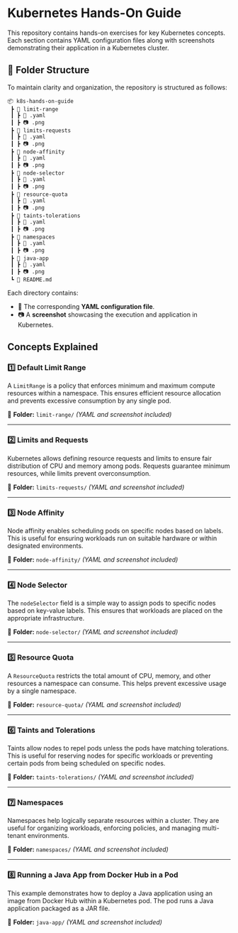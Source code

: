 # Kubernetes Hands-On Guide

This repository contains hands-on exercises for key Kubernetes concepts. Each section contains YAML configuration files along with screenshots demonstrating their application in a Kubernetes cluster.

## 📂 Folder Structure
To maintain clarity and organization, the repository is structured as follows:

```
📦 k8s-hands-on-guide
 ┣ 📂 limit-range
 ┃ ┣ 📜 .yaml
 ┃ ┣ 📷 .png
 ┣ 📂 limits-requests
 ┃ ┣ 📜 .yaml
 ┃ ┣ 📷 .png
 ┣ 📂 node-affinity
 ┃ ┣ 📜 .yaml
 ┃ ┣ 📷 .png
 ┣ 📂 node-selector
 ┃ ┣ 📜 .yaml
 ┃ ┣ 📷 .png
 ┣ 📂 resource-quota
 ┃ ┣ 📜 .yaml
 ┃ ┣ 📷 .png
 ┣ 📂 taints-tolerations
 ┃ ┣ 📜 .yaml
 ┃ ┣ 📷 .png
 ┣ 📂 namespaces
 ┃ ┣ 📜 .yaml
 ┃ ┣ 📷 .png
 ┣ 📂 java-app
 ┃ ┣ 📜 .yaml
 ┃ ┣ 📷 .png
 ┗ 📜 README.md
```

Each directory contains:
- 📝 The corresponding **YAML configuration file**.
- 📷 A **screenshot** showcasing the execution and application in Kubernetes.

##  Concepts Explained

### 1️⃣ Default Limit Range
A `LimitRange` is a policy that enforces minimum and maximum compute resources within a namespace. This ensures efficient resource allocation and prevents excessive consumption by any single pod.

📂 **Folder:** `limit-range/` *(YAML and screenshot included)*

---

### 2️⃣ Limits and Requests
Kubernetes allows defining resource requests and limits to ensure fair distribution of CPU and memory among pods. Requests guarantee minimum resources, while limits prevent overconsumption.

📂 **Folder:** `limits-requests/` *(YAML and screenshot included)*

---

### 3️⃣ Node Affinity
Node affinity enables scheduling pods on specific nodes based on labels. This is useful for ensuring workloads run on suitable hardware or within designated environments.

📂 **Folder:** `node-affinity/` *(YAML and screenshot included)*

---

### 4️⃣ Node Selector
The `nodeSelector` field is a simple way to assign pods to specific nodes based on key-value labels. This ensures that workloads are placed on the appropriate infrastructure.

📂 **Folder:** `node-selector/` *(YAML and screenshot included)*

---

### 5️⃣ Resource Quota
A `ResourceQuota` restricts the total amount of CPU, memory, and other resources a namespace can consume. This helps prevent excessive usage by a single namespace.

📂 **Folder:** `resource-quota/` *(YAML and screenshot included)*

---

### 6️⃣ Taints and Tolerations
Taints allow nodes to repel pods unless the pods have matching tolerations. This is useful for reserving nodes for specific workloads or preventing certain pods from being scheduled on specific nodes.

📂 **Folder:** `taints-tolerations/` *(YAML and screenshot included)*

---

### 7️⃣ Namespaces
Namespaces help logically separate resources within a cluster. They are useful for organizing workloads, enforcing policies, and managing multi-tenant environments.

📂 **Folder:** `namespaces/` *(YAML and screenshot included)*

---

### 8️⃣ Running a Java App from Docker Hub in a Pod
This example demonstrates how to deploy a Java application using an image from Docker Hub within a Kubernetes pod. The pod runs a Java application packaged as a JAR file.

📂 **Folder:** `java-app/` *(YAML and screenshot included)*

